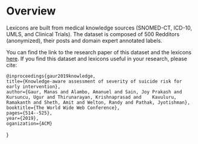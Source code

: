 # Overview

Lexicons are built from medical knowledge sources (SNOMED-CT, ICD-10, UMLS, and Clinical Trials). 
The dataset is composed of 500 Redditors (anonymized), their posts and domain expert annotated labels.


You can find the link to the research paper of this dataset and the lexicons [here](https://dl.acm.org/doi/10.1145/3308558.3313698).  If you find this dataset and lexicons useful in your research, please cite:

    @inproceedings{gaur2019knowledge,
    title={Knowledge-aware assessment of severity of suicide risk for early intervention},
    author={Gaur, Manas and Alambo, Amanuel and Sain, Joy Prakash and Kursuncu, Ugur and Thirunarayan, Krishnaprasad and    Kavuluru, Ramakanth and Sheth, Amit and Welton, Randy and Pathak, Jyotishman},
    booktitle={The World Wide Web Conference},
    pages={514--525},
    year={2019},
    oganization={ACM}
}
